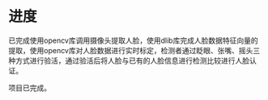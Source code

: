 # 进度
已完成使用opencv库调用摄像头提取人脸，使用dlib库完成人脸数据特征向量的提取，使用opencv库对人脸数据进行实时标定，检测者通过眨眼、张嘴、摇头三种方式进行验活，通过验活后将人脸与已有的人脸信息进行检测比较进行人脸认证。

项目已完成。

